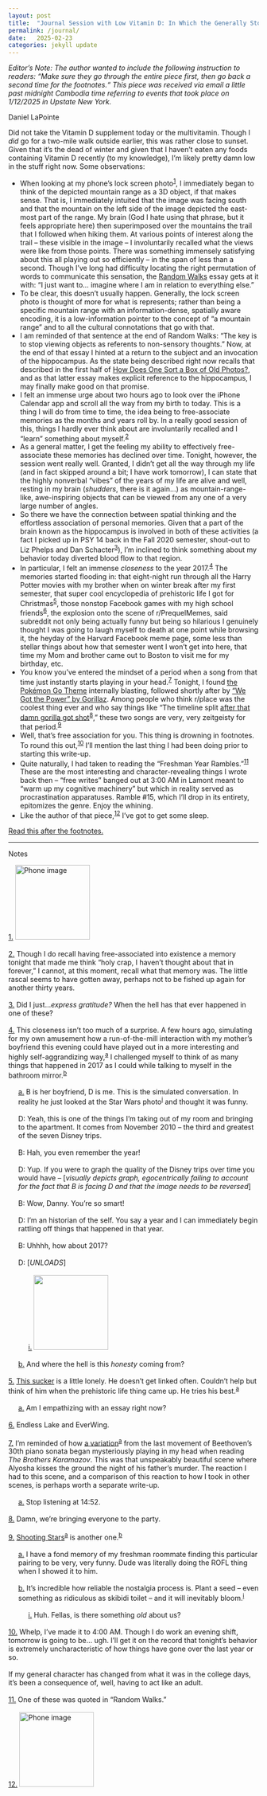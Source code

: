 ```yaml
---
layout: post
title:  "Journal Session with Low Vitamin D: In Which the Generally Stoic Narrator Is Harassed by Footnotes"
permalink: /journal/
date:   2025-02-23
categories: jekyll update
---
```


*Editor’s Note: The author wanted to include the following instruction to readers: “Make sure they go through the entire piece first, then go back a second time for the footnotes.“ This piece was received via email a little past midnight Cambodia time referring to events that took place on 1/12/2025 in Upstate New York.*

Daniel LaPointe

Did not take the Vitamin D supplement today or the multivitamin. Though I *did* go for a two-mile walk outside earlier, this was rather close to sunset. Given that it’s the dead of winter and given that I haven’t eaten any foods containing Vitamin D recently (to my knowledge), I’m likely pretty damn low in the stuff right now. Some observations:

* When looking at my phone’s lock screen photo<sup><a href="#fn11" id="fn1">1</a></sup>, I immediately began to think of the depicted mountain range as a 3D object, if that makes sense. That is, I immediately intuited that the image was facing south and that the mountain on the left side of the image depicted the east-most part of the range. My brain (God I hate using that phrase, but it feels appropriate here) then superimposed over the mountains the trail that I followed when hiking them. At various points of interest along the trail – these visible in the image – I involuntarily recalled what the views were like from those points. There was something immensely satisfying about this all playing out so efficiently – in the span of less than a second. Though I’ve long had difficulty locating the right permutation of words to communicate this sensation, the [Random Walks](https://www.stim.blog/random/) essay gets at it with: “I just want to… imagine where I am in relation to everything else.”
* To be clear, this doesn’t usually happen. Generally, the lock screen photo is thought of more for what is represents; rather than being a specific mountain range with an information-dense, spatially aware encoding, it is a low-information pointer to the concept of “a mountain range” and to all the cultural connotations that go with that.
* I am reminded of that sentence at the end of Random Walks: “The key is to stop viewing objects as referents to non-sensory thoughts.” Now, at the end of that essay I hinted at a return to the subject and an invocation of the hippocampus. As the state being described right now recalls that described in the first half of [How Does One Sort a Box of Old Photos?](https://www.stim.blog/photos/), and as that latter essay makes explicit reference to the hippocampus, I may finally make good on that promise.
* I felt an immense urge about two hours ago to look over the iPhone Calendar app and scroll all the way from my birth to today. This is a thing I will do from time to time, the idea being to free-associate memories as the months and years roll by. In a really good session of this, things I hardly ever think about are involuntarily recalled and I “learn” something about myself.<sup><a href="#fn22" id="fn2">2</a></sup>
* As a general matter, I get the feeling my ability to effectively free-associate these memories has declined over time. Tonight, however, the session went really well. Granted, I didn’t get all the way through my life (and in fact skipped around a bit; I have work tomorrow), I can state that the highly nonverbal “vibes” of the years of my life are alive and well, resting in my brain (*shudders*, there is it again…) as mountain-range-like, awe-inspiring objects that can be viewed from any one of a very large number of angles.
* So there we have the connection between spatial thinking and the effortless association of personal memories. Given that a part of the brain known as the hippocampus is involved in both of these activities (a fact I picked up in PSY 14 back in the Fall 2020 semester, shout-out to Liz Phelps and Dan Schacter<sup><a href="#fn33" id="fn3">3</a></sup>), I’m inclined to think something about my behavior today diverted blood flow to that region.
* In particular, I felt an immense *closeness* to the year 2017.<sup><a href="#fn44" id="fn4">4</a></sup> The memories started flooding in: that eight-night run through all the Harry Potter movies with my brother when on winter break after my first semester, that super cool encyclopedia of prehistoric life I got for Christmas<sup><a href="#fn55" id="fn5">5</a></sup>, those nonstop Facebook games with my high school friends<sup><a href="#fn66" id="fn6">6</a></sup>, the explosion onto the scene of r/PrequelMemes, said subreddit not only being actually funny but being so hilarious I genuinely thought I was going to laugh myself to death at one point while browsing it, the heyday of the Harvard Facebook meme page, some less than stellar things about how that semester went I won’t get into here, that time my Mom and brother came out to Boston to visit me for my birthday, etc.
* You know you’ve entered the mindset of a period when a song from that time just instantly starts playing in your head.<sup><a href="#fn77" id="fn7">7</a></sup> Tonight, I found [the Pokémon Go Theme](https://www.youtube.com/watch?v=J7iCac98TP0) internally blasting, followed shortly after by [“We Got the Power” by Gorillaz](https://www.youtube.com/watch?v=HSivlaSVk1k). Among people who think r/place was the coolest thing ever and who say things like “The timeline split [after that damn gorilla got shot](https://www.stim.blog/ode/)<sup><a href="#fn88" id="fn8">8</a></sup>,” these two songs are very, very zeitgeisty for that period.<sup><a href="#fn99" id="fn9">9</a></sup>
* Well, that’s free association for you. This thing is drowning in footnotes. To round this out,<sup><a href="#fn1010" id="fn10">10</a></sup> I’ll mention the last thing I had been doing prior to starting this write-up.
* Quite naturally, I had taken to reading the “Freshman Year Rambles.”<sup><a href="#fn1111" id="fn11">11</a></sup> These are the most interesting and character-revealing things I wrote back then – “free writes” banged out at 3:00 AM in Lamont meant to “warm up my cognitive machinery” but which in reality served as procrastination apparatuses. Ramble #15, which I’ll drop in its entirety, epitomizes the genre. Enjoy the whining.
* Like the author of that piece,<sup><a href="#fn1212" id="fn12">12</a></sup> I’ve got to get some sleep.

[Read this after the footnotes.](/assets/dan_ramble.pdf)

---

Notes

<!-- this is for first level: 1, 2, 3, 4 -->
<div id="fn11">
  <a href="#fn1">1.</a> 
  <img src="/assets/dan_phone.jpg" alt="Phone image" style="width: 150px; height: auto;">
    <br><br>
</div>

<div id="fn22">
  <a href="#fn2">2.</a> Though I do recall having free-associated into existence a memory tonight that made me think “holy crap, I haven’t thought about that in forever,” I cannot, at this moment, recall what that memory was. The little rascal seems to have gotten away, perhaps not to be fished up again for another thirty years.
    <br><br>
</div>

<div id="fn33">
  <a href="#fn3">3.</a> Did I just…<i>express gratitude?</i> When the hell has that ever happened in one of these?
   <br><br>
</div>

<div id="fn44">
  <a href="#fn4">4.</a> This closeness isn’t too much of a surprise. A few hours ago, simulating for my own amusement how a run-of-the-mill interaction with my mother’s boyfriend this evening could have played out in a more interesting and highly self-aggrandizing way,<sup><a href="#fnaa" id="fna">a</a></sup> I challenged myself to think of as many things that happened in 2017 as I could while talking to myself in the bathroom mirror.<sup><a href="#fnbb" id="fnb">b</a></sup>
  <br><br>
</div>

<!-- this is for second level: a, b -->
<div id="fnaa" style="margin-left: 20px;">
  <a href="#fna">a.</a> B is her boyfriend, D is me. This is the simulated conversation. In reality he just looked at the Star Wars photo<sup><a href="#fnii" id="fni">i</a></sup> and thought it was funny.
<br><br>
D: Yeah, this is one of the things I’m taking out of my room and bringing to the apartment. It comes from November 2010 – the third and greatest of the seven Disney trips.
<br><br>
B: Hah, you even remember the year!
<br><br>
D: Yup. If you were to graph the quality of the Disney trips over time you would have – [<i>visually depicts graph, egocentrically failing to account for the fact that B is facing D and that the image needs to be reversed</i>]
<br><br>
B: Wow, Danny. You’re so smart!
<br><br>
D: I’m an historian of the self. You say a year and I can immediately begin rattling off things that happened in that year.
<br><br>
B: Uhhhh, how about 2017?
<br><br>
D: [<i>UNLOADS</i>]
<br><br>
</div>

<!-- third level, first set,  is for 4.a.i -->
<div id="fnii" style="margin-left: 40px;">
  <a href="#fni">i.</a> 
  <img src="/assets/dan_star.jpg" style="width: 150px; height: auto;">
  <br><br>
</div>

<!-- back to second level, first set,  is for 4.b -->

<div id="fnbb" style="margin-left: 20px;">
  <a href="#fnb">b.</a> And where the hell is this <i>honesty</i> coming from?
  <br><br>
</div>

<!-- back to first level, 4,5 -->

<div id="fn55">
  <a href="#fn5">5.</a> <a href="https://www.stim.blog/notes/">This sucker</a> is a little lonely. He doesn’t get linked often. Couldn’t help but think of him when the prehistoric life thing came up. He tries his best.<sup><a href="#fnaa2" id="fna2">a</a></sup>
  <br><br>
</div>

<!-- this is for second set of second level: 5.a -->
<div id="fnaa2" style="margin-left: 20px;">
  <a href="#fna2">a.</a> Am I empathizing with an essay right now?
    <br><br>
</div>

<!-- back to first level: 6, 7 -->

<div id="fn66">
  <a href="#fn6">6.</a> Endless Lake and EverWing.
  <br><br>
</div>

<div id="fn77">
  <a href="#fn7">7.</a> I’m reminded of how <a href="https://www.youtube.com/watch?v=8JZGiY--2LM&t=810s">a variation</a><sup><a href="#fnaa3" id="fna3">a</a></sup> from the last movement of Beethoven’s 30th piano sonata began mysteriously playing in my head when reading <i>The Brothers Karamazov</i>. This was that unspeakably beautiful scene where Alyosha kisses the ground the night of his father’s murder. The reaction I had to this scene, and a comparison of this reaction to how I took in other scenes, is perhaps worth a separate write-up.
  <br><br>
</div>

<!-- to third set of second level: 7.a -->
<div id="fnaa3" style="margin-left: 20px;">
  <a href="#fna3">a.</a> Stop listening at 14:52.
    <br><br>
</div>

<!-- back to first level: 8, 9 -->

<div id="fn88">
  <a href="#fn8">8.</a> Damn, we’re bringing everyone to the party.
  <br><br>
</div>

<div id="fn99">
  <a href="#fn9">9.</a> <a href="https://www.youtube.com/watch?v=97UR9ixfr0M">Shooting Stars</a><sup><a href="#fnaa4" id="fna4">a</a></sup> is another one.<sup><a href="#fnbb4" id="fnb4">b</a></sup>
  <br><br>
</div>

<!-- to fourth set of second level: 9.a, 9.b -->

<div id="fnaa4" style="margin-left: 20px;">
  <a href="#fna4">a.</a> I have a fond memory of my freshman roommate finding this particular pairing to be very, very funny. Dude was literally doing the ROFL thing when I showed it to him.
    <br><br>
</div>

<div id="fnbb4" style="margin-left: 20px;">
  <a href="#fnb4">b.</a> It’s incredible how reliable the nostalgia process is. Plant a seed – even something as ridiculous as skibidi toilet – and it will inevitably bloom.<sup><a href="#fnii2" id="fni2">i</a></sup>
    <br><br>
</div>

<!-- third level, second set,  is for 9.b.i -->

<div id="fnii2" style="margin-left: 40px;">
  <a href="#fni2">i.</a> Huh. Fellas, is there something <i>old</i> about us?
  <br><br>
</div>

<!-- back to first level,  is for 10, 11, 12 -->

<div id="fn1010">
  <a href="#fn10">10.</a> Whelp, I’ve made it to 4:00 AM. Though I do work an evening shift, tomorrow is going to be… ugh. I’ll get it on the record that tonight’s behavior is extremely uncharacteristic of how things have gone over the last year or so.
  <br><br>
  If my general character has changed from what it was in the college days, it’s been a consequence of, well, having to act like an adult.
  <br><br>
</div>

<div id="fn1111">
  <a href="#fn11">11.</a> One of these was quoted in “Random Walks.”
  <br><br>
</div>

<div id="fn1212">
  <a href="#fn12">12.</a> 
  <img src="/assets/dan_face.jpg" alt="Phone image" style="width: 150px; height: auto;">
</div>

